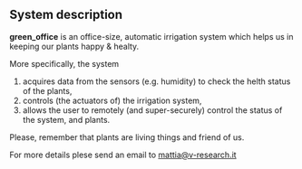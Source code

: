 ## System description 

**green_office** is an office-size, automatic irrigation system which helps us in keeping our plants happy & healty.

More specifically, the system
1. acquires data from the sensors (e.g. humidity) to check the helth status of the plants,
2. controls (the actuators of) the irrigation system, 
4. allows the user to remotely (and super-securely) control the status of the system, and plants.

Please, remember that plants are living things and friend of us.

For more details plese send an email to mattia@v-research.it
